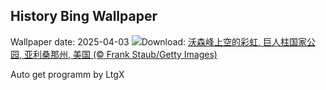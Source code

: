 ## History Bing Wallpaper
Wallpaper date: 2025-04-03
![](https://www.bing.com/th?id=OHR.SaguaroRainbow_ZH-CN0139056375_UHD.jpg&w=1000)Download: [沃森峰上空的彩虹, 巨人柱国家公园, 亚利桑那州, 美国 (© Frank Staub/Getty Images)](https://www.bing.com/th?id=OHR.SaguaroRainbow_ZH-CN0139056375_UHD.jpg)

Auto get programm by LtgX
